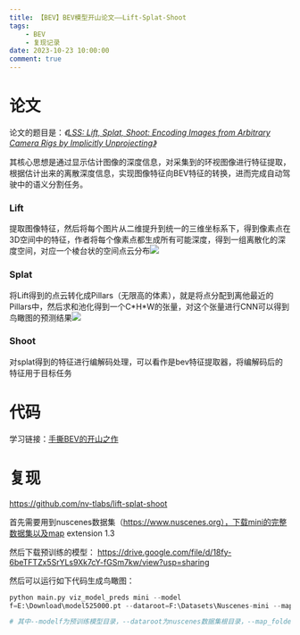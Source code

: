 ```yaml
---
title: 【BEV】BEV模型开山论文——Lift-Splat-Shoot
tags: 
    - BEV
    - 复现记录
date: 2023-10-23 10:00:00
comment: true
---
```


# 论文

论文的题目是：*《[LSS: Lift, Splat, Shoot: Encoding Images from Arbitrary Camera Rigs by Implicitly Unprojecting》](https://arxiv.org/pdf/2008.05711.pdf)*

其核心思想是通过显示估计图像的深度信息，对采集到的环视图像进行特征提取，根据估计出来的离散深度信息，实现图像特征向BEV特征的转换，进而完成自动驾驶中的语义分割任务。

### Lift

提取图像特征，然后将每个图片从二维提升到统一的三维坐标系下，得到像素点在3D空间中的特征，作者将每个像素点都生成所有可能深度，得到一组离散化的深度空间，对应一个棱台状的空间点云分布![](2023-10-23-15-46-57.png)

### Splat

将Lift得到的点云转化成Pillars（无限高的体素），就是将点分配到离他最近的Pillars中，然后求和池化得到一个C\*H\*W的张量，对这个张量进行CNN可以得到鸟瞰图的预测结果![](2023-10-23-15-54-28.png)

### Shoot

对splat得到的特征进行编解码处理，可以看作是bev特征提取器，将编解码后的特征用于目标任务

# 代码

学习链接：[手撕BEV的开山之作](https://www.bilibili.com/video/BV16T411g7Gc)



# 复现

https://github.com/nv-tlabs/lift-splat-shoot

首先需要用到nuscenes数据集（https://www.nuscenes.org），下载mini的完整数据集以及map extension 1.3

然后下载预训练的模型： https://drive.google.com/file/d/18fy-6beTFTZx5SrYLs9Xk7cY-fGSm7kw/view?usp=sharing

然后可以运行如下代码生成鸟瞰图：

``` python
python main.py viz_model_preds mini --model
f=E:\Download\model525000.pt --dataroot=F:\Datasets\Nuscenes-mini --map_folder=F:\Datasets\Nuscenes-mini

# 其中--modelf为预训练模型目录，--dataroot为nuscenes数据集根目录，--map_folder为map extension根目录
```
